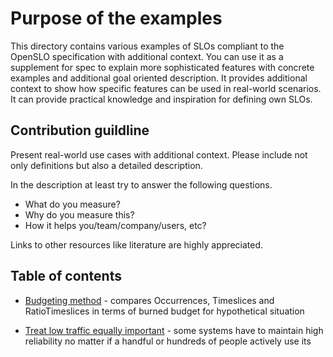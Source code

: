 # Purpose of the examples

This directory contains various examples of SLOs compliant to the OpenSLO specification with additional context. You can use it as a
supplement for spec to explain more sophisticated features with concrete examples and additional goal oriented description. It provides
additional context to show how specific features can be used in real-world scenarios. It can provide practical knowledge and inspiration
for defining own SLOs.

## Contribution guildline

Present real-world use cases with additional context. Please include not only definitions but also a detailed description.

In the description at least try to answer the following questions.

- What do you measure?
- Why do you measure this?
- How it helps you/team/company/users, etc?

Links to other resources like literature are highly appreciated.

## Table of contents
<!-- List of examples with links to a specific directory and one-sentence description. -->

- [Budgeting method](budgeting-method/README.md) - compares Occurrences, Timeslices and RatioTimeslices
    in terms of burned budget for hypothetical situation

- [Treat low traffic equally important](treat-low-traffic-as-equally-important/README.md) -
    some systems have to maintain high reliability no matter if a handful or hundreds of people actively use its
